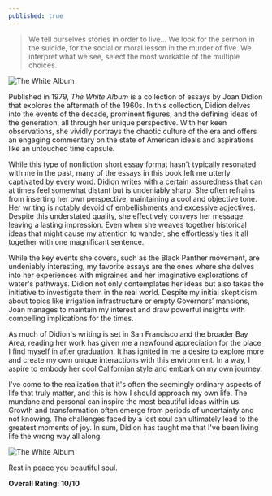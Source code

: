 ```yaml
---
published: true
---
```

> We tell ourselves stories in order to live... We look for the sermon in the suicide, for the social or moral lesson in the murder of five. We interpret what we see, select the most workable of the multiple choices.

![The White Album](https://i.gr-assets.com/images/S/compressed.photo.goodreads.com/hostedimages/1440694468i/16011444._SX540_.jpg)

Published in 1979, _The White Album_ is a collection of essays by Joan Didion that explores the aftermath of the 1960s. In this collection, Didion delves into the events of the decade, prominent figures, and the defining ideas of the generation, all through her unique perspective. With her keen observations, she vividly portrays the chaotic culture of the era and offers an engaging commentary on the state of American ideals and aspirations like an untouched time capsule.

While this type of nonfiction short essay format hasn't typically resonated with me in the past, many of the essays in this book left me utterly captivated by every word. Didion writes with a certain assuredness that can at times feel somewhat distant but is undeniably sharp. She often refrains from inserting her own perspective, maintaining a cool and objective tone. Her writing is notably devoid of embellishments and excessive adjectives. Despite this understated quality, she effectively conveys her message, leaving a lasting impression. Even when she weaves together historical ideas that might cause my attention to wander, she effortlessly ties it all together with one magnificant sentence.

While the key events she covers, such as the Black Panther movement, are undeniably interesting, my favorite essays are the ones where she delves into her experiences with migraines and her imaginative explorations of water's pathways. Didion not only contemplates her ideas but also takes the initiative to investigate them in the real world. Despite my initial skepticism about topics like irrigation infrastructure or empty Governors’ mansions, Joan manages to maintain my interest and draw powerful insights with compelling implications for the times.

As much of Didion's writing is set in San Francisco and the broader Bay Area, reading her work has given me a newfound appreciation for the place I find myself in after graduation. It has ignited in me a desire to explore more and create my own unique interactions with this environment. In a way, I aspire to embody her cool Californian style and embark on my own journey.

I've come to the realization that it's often the seemingly ordinary aspects of life that truly matter, and this is how I should approach my own life. The mundane and personal can inspire the most beautiful ideas within us. Growth and transformation often emerge from periods of uncertainty and not knowing. The challenges faced by a lost soul can ultimately lead to the greatest moments of joy. In sum, Didion has taught me that I've been living life the wrong way all along.

![The White Album](https://s26162.pcdn.co/wp-content/uploads/2021/10/didion.png)

Rest in peace you beautiful soul.

**Overall Rating: 10/10**
